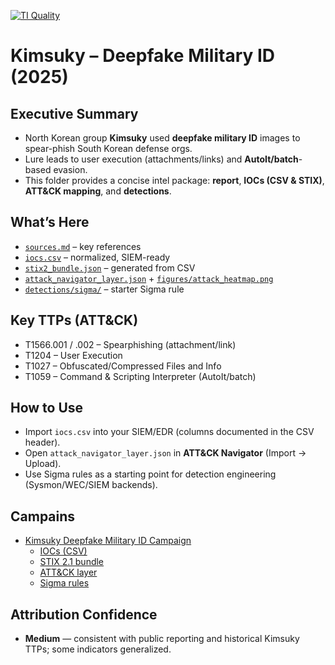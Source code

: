 [![TI Quality](https://github.com/Jwmastraccio/Threat-Intel-Reports-/actions/workflows/ti_quality.yml/badge.svg)](https://github.com/Jwmastraccio/Threat-Intel-Reports-/actions/workflows/ti_quality.yml)

# Kimsuky – Deepfake Military ID (2025)

## Executive Summary
- North Korean group **Kimsuky** used **deepfake military ID** images to spear-phish South Korean defense orgs.
- Lure leads to user execution (attachments/links) and **AutoIt/batch**-based evasion.
- This folder provides a concise intel package: **report**, **IOCs (CSV & STIX)**, **ATT&CK mapping**, and **detections**.

## What’s Here
- [`sources.md`](./sources.md) – key references
- [`iocs.csv`](./iocs.csv) – normalized, SIEM-ready
- [`stix2_bundle.json`](./stix2_bundle.json) – generated from CSV
- [`attack_navigator_layer.json`](./attack_navigator_layer.json) + [`figures/attack_heatmap.png`](./figures/attack_heatmap.png)
- [`detections/sigma/`](./detections/sigma/) – starter Sigma rule

## Key TTPs (ATT&CK)
- T1566.001 / .002 – Spearphishing (attachment/link)
- T1204 – User Execution
- T1027 – Obfuscated/Compressed Files and Info
- T1059 – Command & Scripting Interpreter (AutoIt/batch)

## How to Use
- Import `iocs.csv` into your SIEM/EDR (columns documented in the CSV header).
- Open `attack_navigator_layer.json` in **ATT&CK Navigator** (Import → Upload).
- Use Sigma rules as a starting point for detection engineering (Sysmon/WEC/SIEM backends).

## Campains
- [Kimsuky Deepfake Military ID Campaign](./Kimsuky_Deepfake_MilitaryID/README.md)
  - [IOCs (CSV)](./Kimsuky_Deepfake_MilitaryID/iocs.csv)
  - [STIX 2.1 bundle](./Kimsuky_Deepfake_MilitaryID/stix2_bundle.json)
  - [ATT&CK layer](./Kimsuky_Deepfake_MilitaryID/attack_navigator_layer.json)
  - [Sigma rules](./Kimsuky_Deepfake_MilitaryID/detections/sigma/)

## Attribution Confidence
- **Medium** — consistent with public reporting and historical Kimsuky TTPs; some indicators generalized.
